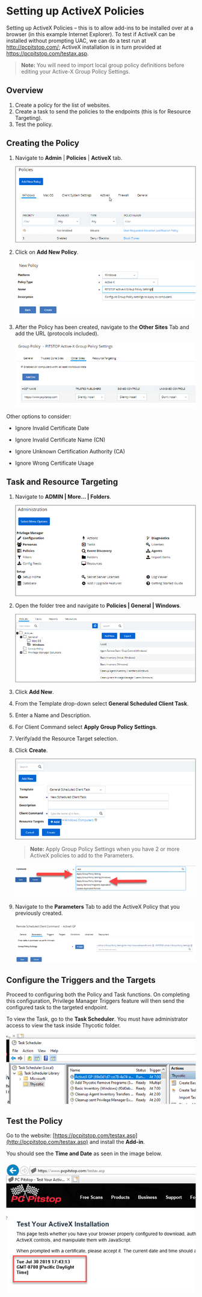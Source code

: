 [title]: # (Setting up ActiveX Policies)
[tags]: # (elevate)
[priority]: # (2)
# Setting up ActiveX Policies

Setting up ActiveX Policies – this is to allow add-ins to be installed over at a browser (in this example Internet Explorer). To test if ActiveX can be installed without prompting UAC, we can do a test run at <http://pcpitstop.com/>; ActiveX installation is in turn provided at <https://pcpitstop.com/testax.asp>.

>**Note:** You will need to import local group policy definitions before editing your Active-X Group Policy Settings.

## Overview

1. Create a policy for the list of websites.
1. Create a task to send the policies to the endpoints (this is for Resource Targeting).
1. Test the policy.

## Creating the Policy

1. Navigate to **Admin** | **Policies** | **ActiveX** tab.

   ![ActiveX](images/active/14bbbe50f97f865b2b310b17aaa66fda.png)
1. Click on **Add New Policy**.

   ![Add New Policy](images/active/f599edfecb0a25b9ca5a6a9f765830f1.png)
1. After the Policy has been created, navigate to the **Other Sites** Tab and add
the URL (protocols included).

   ![Other Sites](images/active/ddef8b4737b7f7823bfeed647a55dfdc.png)

Other options to consider:

* Ignore Invalid Certificate Date

* Ignore Invalid Certificate Name (CN)

* Ignore Unknown Certification Authority (CA)

* Ignore Wrong Certificate Usage

## Task and Resource Targeting

1. Navigate to __ADMIN | More… | Folders__.

   ![Folders](images/active/e83cf30c2f254d53948b5dab8118ae3c.png)
1. Open the folder tree and navigate to **Policies | General | Windows**.

   ![Windows](images/active/db6ec5e530a59d66db519bfc5b604466.png)
1. Click **Add New**.

1. From the Template drop-down select **General Scheduled Client Task**.

1. Enter a Name and Description.

1. For Client Command select **Apply Group Policy Settings**.

1. Verify/add the Resource Target selection.

1. Click **Create**.

   ![Create](images/active/97dc7018559ca8e52e980cc181a13eed.png)

   >**Note:** Apply Group Policy Settings when you have 2 or more ActiveX
policies to add to the Parameters.

   ![Group Policy Settings ](images/active/e28e94024cf6b5d52e833ae626d9cfca.png)

1. Navigate to the **Parameters** Tab to add the ActiveX Policy that you
    previously created.

   ![Parameters](images/active/55bf3dd273c1a73d48137b6bd88eb1fd.png)

## Configure the Triggers and the Targets

Proceed to configuring both the Policy and Task functions. On completing this
configuration, Privilege Manager Triggers feature will then send the configured
task to the targeted endpoint.

To view the Task, go to the **Task Scheduler**. You must have administrator
access to view the task inside Thycotic folder.

   ![Task Scheduler](images/active/49b9ffe96a27ec13268763d889d89279.png)

## Test the Policy

Go to the website:
[https://pcpitstop.com/testax.asp](http://pcpitstop.com/testax.asp) and install
the **Add-in**.

You should see the **Time and Date** as seen in the image below.

   ![Time and Date](images/active/c1c02061c05456d4b4e14688db556012.png)
